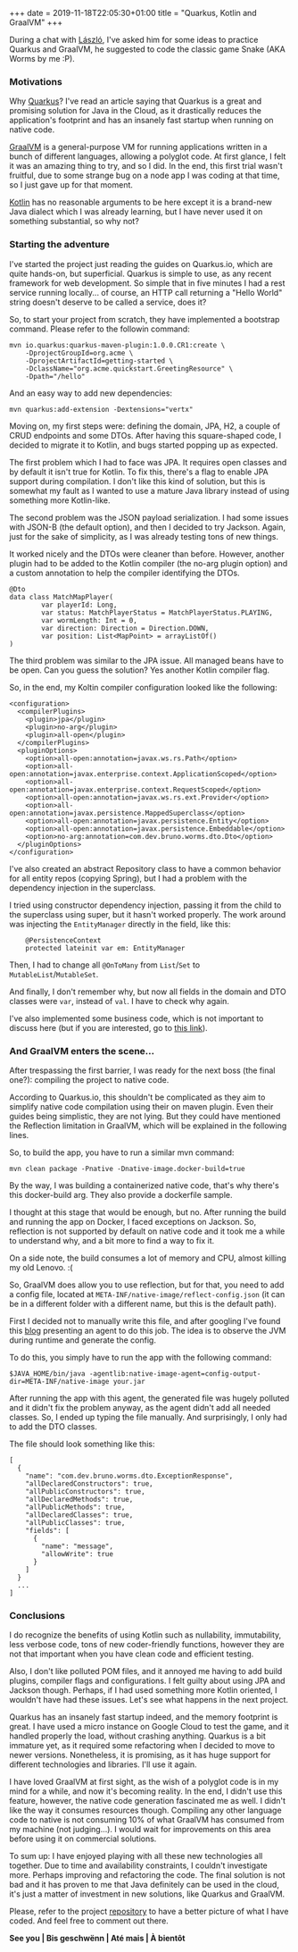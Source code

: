 +++
date = 2019-11-18T22:05:30+01:00
title = "Quarkus, Kotlin and GraalVM"
+++

During a chat with [László](https://github.com/nerg4l), I've asked him for some ideas to practice Quarkus and GraalVM, he suggested to code the classic game Snake (AKA Worms by me :P).

### Motivations

Why [Quarkus](https://quarkus.io)? I've read an article saying that Quarkus is a great and promising solution for Java in the Cloud, as it drastically reduces the application's footprint and has an insanely fast startup when running on native code.

[GraalVM](https://www.graalvm.org/) is a general-purpose VM for running applications written in a bunch of different languages, allowing a polyglot code. At first glance, I felt it was an amazing thing to try, and so I did. In the end, this first trial wasn't fruitful, due to some strange bug on a node app I was coding at that time, so I just gave up for that moment. 

[Kotlin](https://kotlinlang.org/) has no reasonable arguments to be here except it is a brand-new Java dialect which I was already learning, but I have never used it on something substantial, so why not?

### Starting the adventure

I've started the project just reading the guides on Quarkus.io, which are quite hands-on, but superficial. Quarkus is simple to use, as any recent framework for web development. So simple that in five minutes I had a rest service running locally... of course, an HTTP call returning a "Hello World" string doesn't deserve to be called a service, does it?

So, to start your project from scratch, they have implemented a bootstrap command. Please refer to the followin command:

```
mvn io.quarkus:quarkus-maven-plugin:1.0.0.CR1:create \
    -DprojectGroupId=org.acme \
    -DprojectArtifactId=getting-started \
    -DclassName="org.acme.quickstart.GreetingResource" \
    -Dpath="/hello"
```

And an easy way to add new dependencies:

```
mvn quarkus:add-extension -Dextensions="vertx"
```

Moving on, my first steps were: defining the domain, JPA, H2, a couple of CRUD endpoints and some DTOs. After having this square-shaped code, I decided to migrate it to Kotlin, and bugs started popping up as expected.

The first problem which I had to face was JPA. It requires open classes and by default it isn't true for Kotlin. To fix this, there's a flag to enable JPA support during compilation. I don't like this kind of solution, but this is somewhat my fault as I wanted to use a mature Java library instead of using something more Kotlin-like.

The second problem was the JSON payload serialization. I had some issues with JSON-B (the default option), and then I decided to try Jackson. Again, just for the sake of simplicity, as I was already testing tons of new things.

It worked nicely and the DTOs were cleaner than before. However, another plugin had to be added to the Kotlin compiler (the no-arg plugin option) and a custom annotation to help the compiler identifying the DTOs.

```
@Dto
data class MatchMapPlayer(
        var playerId: Long,
        var status: MatchPlayerStatus = MatchPlayerStatus.PLAYING,
        var wormLength: Int = 0,
        var direction: Direction = Direction.DOWN,
        var position: List<MapPoint> = arrayListOf()
)
```

The third problem was similar to the JPA issue. All managed beans have to be open. Can you guess the solution? Yes another Kotlin compiler flag.

So, in the end, my Koltin compiler configuration looked like the following:

```
<configuration>
  <compilerPlugins>
    <plugin>jpa</plugin>
    <plugin>no-arg</plugin>
    <plugin>all-open</plugin>
  </compilerPlugins>
  <pluginOptions>
    <option>all-open:annotation=javax.ws.rs.Path</option>
    <option>all-open:annotation=javax.enterprise.context.ApplicationScoped</option>
    <option>all-open:annotation=javax.enterprise.context.RequestScoped</option>
    <option>all-open:annotation=javax.ws.rs.ext.Provider</option>
    <option>all-open:annotation=javax.persistence.MappedSuperclass</option>
    <option>all-open:annotation=javax.persistence.Entity</option>
    <option>all-open:annotation=javax.persistence.Embeddable</option>
    <option>no-arg:annotation=com.dev.bruno.worms.dto.Dto</option>
  </pluginOptions>
</configuration>
```

I've also created an abstract Repository class to have a common behavior for all entity repos (copying Spring), but I had a problem with the dependency injection in the superclass.

I tried using constructor dependency injection, passing it from the child to the superclass using super, but it hasn't worked properly. The work around was injecting the `EntityManager` directly in the field, like this:

```
    @PersistenceContext
    protected lateinit var em: EntityManager
```

Then, I had to change all `@OnToMany` from `List`/`Set` to `MutableList`/`MutableSet`.

And finally, I don't remember why, but now all fields in the domain and DTO classes were `var`, instead of `val`. I have to check why again.

I've also implemented some business code, which is not important to discuss here (but if you are interested, go to
[this link](https://github.com/brunopacheco1/worms/tree/master/src/main/kotlin/com/dev/bruno/worms/evaluation)).

### And GraalVM enters the scene...

After trespassing the first barrier, I was ready for the next boss (the final one?): compiling the project to native code.

According to Quarkus.io, this shouldn't be complicated as they aim to simplify native code compilation using their on maven plugin. Even their guides being simplistic, they are not lying. But they could have mentioned the Reflection limitation in GraalVM, which will be explained in the following lines.

So, to build the app, you have to run a similar mvn command:

```
mvn clean package -Pnative -Dnative-image.docker-build=true
```

By the way, I was building a containerized native code, that's why there's this docker-build arg. They also provide a dockerfile sample.

I thought at this stage that would be enough, but no. After running the build and running the app on Docker, I faced exceptions on Jackson. So, reflection is not supported by default on native code and it took me a while to understand why, and a bit more to find a way to fix it.

On a side note, the build consumes a lot of memory and CPU, almost killing my old Lenovo. :(

So, GraalVM does allow you to use reflection, but for that, you need to add a config file, located at `META-INF/native-image/reflect-config.json` (it can be in a different folder with a different name, but this is the default path).

First I decided not to manually write this file, and after googling I've found this [blog](https://link.medium.com/n2us7AWxF1) presenting an agent to do this job. The idea is to observe the JVM during runtime and generate the config.

To do this, you simply have to run the app with the following command:

```
$JAVA_HOME/bin/java -agentlib:native-image-agent=config-output-dir=META-INF/native-image your.jar
```

After running the app with this agent, the generated file was hugely polluted and it didn't fix the problem anyway, as the agent didn't add all needed classes. So, I ended up typing the file manually. And surprisingly, I only had to add the DTO classes.

The file should look something like this:

```
[
  {
    "name": "com.dev.bruno.worms.dto.ExceptionResponse",
    "allDeclaredConstructors": true,
    "allPublicConstructors": true,
    "allDeclaredMethods": true,
    "allPublicMethods": true,
    "allDeclaredClasses": true,
    "allPublicClasses": true,
    "fields": [
      {
        "name": "message",
        "allowWrite": true
      }
    ]
  }
  ...
]
```

### Conclusions

I do recognize the benefits of using Kotlin such as nullability, immutability, less verbose code, tons of new coder-friendly functions, however they are not that important when you have clean code and efficient testing.

Also, I don't like polluted POM files, and it annoyed me having to add build plugins, compiler flags and configurations. I felt guilty about using JPA and Jackson though. Perhaps, if I had used something more Kotlin oriented, I wouldn't have had these issues. Let's see what happens in the next project.

Quarkus has an insanely fast startup indeed, and the memory footprint is great. I have used a micro instance on Google Cloud to test the game, and it handled properly the load, without crashing anything. Quarkus is a bit immature yet, as it required some refactoring when I decided to move to newer versions. Nonetheless, it is promising, as it has huge support for different technologies and libraries. I'll use it again.

I have loved GraalVM at first sight, as the wish of a polyglot code is in my mind for a while, and now it's becoming reality. In the end, I didn't use this feature, however, the native code generation fascinated me as well. I didn't like the way it consumes resources though. Compiling any other language code to native is not consuming 10% of what GraalVM has consumed from my machine (not judging...). I would wait for improvements on this area before using it on commercial solutions.

To sum up: I have enjoyed playing with all these new technologies all together. Due to time and availability constraints, I couldn't investigate more. Perhaps improving and refactoring the code. The final solution is not bad and it has proven to me that Java definitely can be used in the cloud, it's just a matter of investment in new solutions, like Quarkus and GraalVM.

Please, refer to the project [repository](https://github.com/brunopacheco1/worms) to have a better picture of what I have coded. And feel free to comment out there.

**See you | Bis geschwënn | Até mais | À bientôt**
